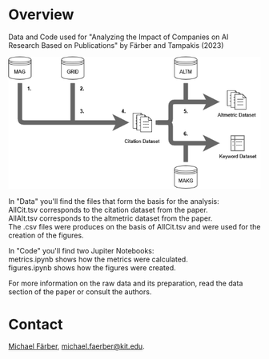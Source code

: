 # Overview
Data and Code used for "Analyzing the Impact of Companies on AI Research
Based on Publications" by Färber and Tampakis (2023)<br>

<img src="Data&MethodOverview.png" title="Schematic overview of the data preparation pipeline">

<p>In "Data" you'll find the files that form the basis for the analysis:<br>
AllCit.tsv corresponds to the citation dataset from the paper.<br>
AllAlt.tsv corresponds to the altmetric dataset from the paper.<br>
The .csv files were produces on the basis of AllCit.tsv and were used for the creation of the figures.<p>

<p>In "Code" you'll find two Jupiter Notebooks:<br>
metrics.ipynb shows how the metrics were calculated.<br>
figures.ipynb shows how the figures were created.<p>

<p>For more information on the raw data and its preparation, read the data section of the paper or consult the authors.<p>

# Contact
[Michael Färber](https://sites.google.com/view/michaelfaerber), michael.faerber@kit.edu.
